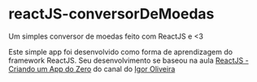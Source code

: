 # reactJS-conversorDeMoedas


Um simples conversor de moedas feito com ReactJS e <3



Este simple app foi desenvolvido como forma de aprendizagem do framework ReactJS. Seu desenvolvimento se baseou na aula [ReactJS - Criando um App do Zero](https://youtu.be/tbLziJchz48) do canal do [Igor Oliveira](https://www.youtube.com/channel/UCrdgeUeCll2QKmqmihIgKBQ)
